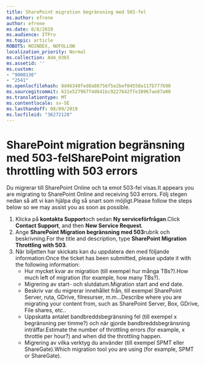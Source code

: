 ```yaml
---
title: SharePoint migration begränsning med 503-fel
ms.author: efrene
author: efrene
ms.date: 8/8/2019
ms.audience: ITPro
ms.topic: article
ROBOTS: NOINDEX, NOFOLLOW
localization_priority: Normal
ms.collection: Adm_O365
ms.assetid: ''
ms.custom:
- "9000136"
- "2541"
ms.openlocfilehash: 8d46340fed8a86756f5e2bef04550a117b777690
ms.sourcegitcommit: 631e527967f4d641bc9227642ffe38967ae87a00
ms.translationtype: MT
ms.contentlocale: sv-SE
ms.lasthandoff: 08/09/2019
ms.locfileid: "36272128"
---
```

# <a name="sharepoint-migration-throttling-with-503-errors"></a><span data-ttu-id="62c8d-102">SharePoint migration begränsning med 503-fel</span><span class="sxs-lookup"><span data-stu-id="62c8d-102">SharePoint migration throttling with 503 errors</span></span>

<span data-ttu-id="62c8d-103">Du migrerar till SharePoint Online och ta emot 503-fel visas.</span><span class="sxs-lookup"><span data-stu-id="62c8d-103">It appears you are migrating to SharePoint Online and receiving 503 errors.</span></span> <span data-ttu-id="62c8d-104">Följ stegen nedan så att vi kan hjälpa dig så snart som möjligt.</span><span class="sxs-lookup"><span data-stu-id="62c8d-104">Please follow the steps below so we may assist you as soon as possible.</span></span> 

1. <span data-ttu-id="62c8d-105">Klicka på **kontakta Support**och sedan **Ny serviceförfrågan**.</span><span class="sxs-lookup"><span data-stu-id="62c8d-105">Click **Contact Support**, and then **New Service Request**.</span></span>
2. <span data-ttu-id="62c8d-106">Ange **SharePoint Migration begränsning med 503**rubrik och beskrivning.</span><span class="sxs-lookup"><span data-stu-id="62c8d-106">For the title and description, type **SharePoint Migration Throttling with 503**.</span></span>
3. <span data-ttu-id="62c8d-107">När biljetten har skickats kan du uppdatera den med följande information:</span><span class="sxs-lookup"><span data-stu-id="62c8d-107">Once the ticket has been submitted, please update it with the following information:</span></span>
    - <span data-ttu-id="62c8d-108">Hur mycket kvar av migration (till exempel hur många TBs?).</span><span class="sxs-lookup"><span data-stu-id="62c8d-108">How much left of migration (for example, how many TBs?).</span></span>
    - <span data-ttu-id="62c8d-109">Migrering av start- och slutdatum.</span><span class="sxs-lookup"><span data-stu-id="62c8d-109">Migration start and end date.</span></span>
    - <span data-ttu-id="62c8d-110">Beskriv var du migrerar innehållet från, till exempel SharePoint Server, ruta, GDrive, filresurser, m.m...</span><span class="sxs-lookup"><span data-stu-id="62c8d-110">Describe where you are migrating your content from, such as SharePoint Server, Box, GDrive, File shares, etc..</span></span>
    - <span data-ttu-id="62c8d-111">Uppskatta antalet bandbreddsbegränsning fel (till exempel x begränsning per timme?) och när gjorde bandbreddsbegränsning inträffar.</span><span class="sxs-lookup"><span data-stu-id="62c8d-111">Estimate the number of throttling errors (for example, x throttle per hour?) and when did the throttling happen.</span></span>
    - <span data-ttu-id="62c8d-112">Migrering av vilka verktyg du använder (till exempel SPMT eller ShareGate).</span><span class="sxs-lookup"><span data-stu-id="62c8d-112">Which migration tool you are using (for example, SPMT or ShareGate).</span></span>



